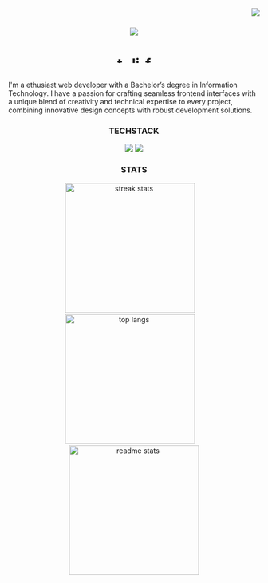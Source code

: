 
<img align="right" src="https://visitor-badge.laobi.icu/badge?page_id=vid-db.vid-db" />

<h1 align="center">
    <img src="https://readme-typing-svg.herokuapp.com/?font=Righteous&size=35&center=true&vCenter=true&width=500&height=70&duration=4000&lines=Hi+There!+👋;+I'm+David+Bautista!;" />
<p align="center">
<a href="#" target="blank"><img align="center" src="https://raw.githubusercontent.com/rahuldkjain/github-profile-readme-generator/master/src/images/icons/Social/twitter.svg" alt="twitter" height="15" width="25" /></a>
<a href="https://www.linkedin.com/in/david-bautista-033b682a5" target="blank"><img align="center" src="https://raw.githubusercontent.com/rahuldkjain/github-profile-readme-generator/master/src/images/icons/Social/linked-in-alt.svg" alt="linked" height="15" width="25"" /></a><a href="https://www.facebook.com/profile.php?id=100088191261338" target="blank"><img align="center" src="https://raw.githubusercontent.com/rahuldkjain/github-profile-readme-generator/master/src/images/icons/Social/facebook.svg" alt="facebook" height="15" width="25"" /></a>
</p>
</h1>
<p>
I'm a ethusiast web developer with a Bachelor’s degree in Information Technology. I have a passion for crafting seamless frontend interfaces with a unique blend of creativity and technical expertise to every project, combining innovative design concepts with robust development solutions.
</p>

<h3 align="center"> TECHSTACK</h3>
<div align="center">
    <img src="https://skillicons.dev/icons?i=react,mui,nodejs,php,mysql,html,javascript,java,python,javascript,typescript,tailwind" />
     <img src="https://skillicons.dev/icons?i=bootstrap,vscode,git,github,figma" />
</div>

<h3 align="center" >STATS</h3>
<div align="center">
  <img width=260 src="https://github-readme-streak-stats-salesp07.vercel.app/?user=vid-db&count_private=true&theme=react&border_radius=10" alt="streak stats"/>
  &nbsp;  &nbsp;  
 
  <img width=260  src="https://github-readme-stats-salesp07.vercel.app/api/top-langs/?username=vid-db&hide=HTML&langs_count=8&layout=compact&theme=react&border_radius=10&size_weight=0.5&count_weight=0.5&exclude_repo=github-readme-stats" alt="top langs" />
    &nbsp;   &nbsp; 
  <img width=260  src="https://github-readme-stats-salesp07.vercel.app/api?username=vid-db&count_private=true&show_icons=true&theme=react&rank_icon=github&border_radius=10" alt="readme stats" />
</div>


<!--
**vid-db/vid-db** is a ✨ _special_ ✨ repository because its `README.md` (this file) appears on your GitHub profile.

Here are some ideas to get you started:

- 🔭 I’m currently working on ...
- 🌱 I’m currently learning ...
- 👯 I’m looking to collaborate on ...
- 🤔 I’m looking for help with ...
- 💬 Ask me about ...
- 📫 How to reach me: ...
- 😄 Pronouns: ...
- ⚡ Fun fact: ...
-->
